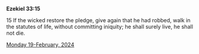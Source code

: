 **Ezekiel 33:15**

15 If the wicked restore the pledge, give again that he had robbed, walk in the statutes of life, without committing iniquity; he shall surely live, he shall not die.

[Monday 19-February, 2024](https://getbible.life/kjv/Ezekiel/33/15)
